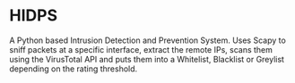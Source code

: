 # HIDPS
A Python based Intrusion Detection and Prevention System. Uses Scapy to sniff packets at a specific interface, extract the remote IPs, scans them using the VirusTotal API and puts them into a Whitelist, Blacklist or Greylist depending on the rating threshold.
